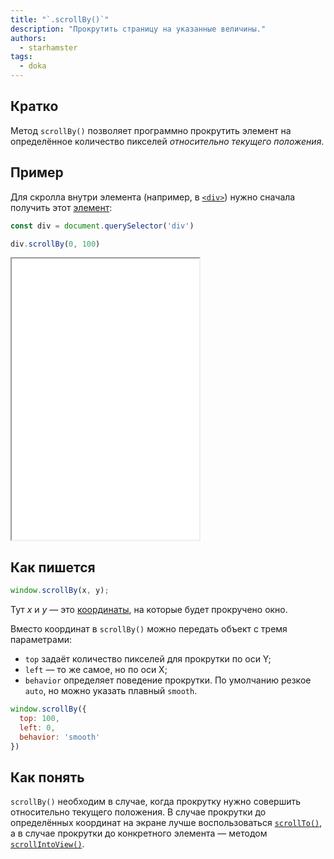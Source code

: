 ```yaml
---
title: "`.scrollBy()`"
description: "Прокрутить страницу на указанные величины."
authors:
  - starhamster
tags:
  - doka
---
```


## Кратко

Метод `scrollBy()` позволяет программно прокрутить элемент на определённое количество пикселей _относительно текущего положения_.

## Пример

Для скролла внутри элемента (например, в [`<div>`](/html/div/)) нужно сначала получить этот [элемент](/js/element/):

```js
const div = document.querySelector('div')

div.scrollBy(0, 100)
```

<iframe title="Скролл на 100 пикселей" src="demos/in-div/" height="450"></iframe>

## Как пишется

```js
window.scrollBy(x, y);
```

Тут _x_ и _y_ — это [координаты](/tools/coordinates/), на которые будет прокручено окно.

Вместо координат в `scrollBy()` можно передать объект с тремя параметрами:

- `top` задаёт количество пикселей для прокрутки по оси Y;
- `left` — то же самое, но по оси X;
- `behavior` определяет поведение прокрутки. По умолчанию резкое `auto`, но можно указать плавный `smooth`.

```js
window.scrollBy({
  top: 100,
  left: 0,
  behavior: 'smooth'
})
```

## Как понять

`scrollBy()` необходим в случае, когда прокрутку нужно совершить относительно текущего положения. В случае прокрутки до определённых координат на экране лучше воспользоваться [`scrollTo()`](/js/element-scrollto/), а в случае прокрутки до конкретного элемента — методом [`scrollIntoView()`](/js/element-scrollintoview/).
